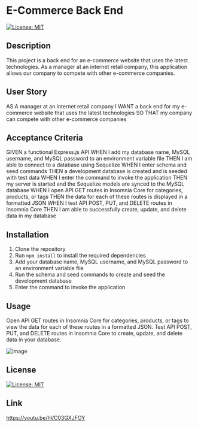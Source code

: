 # E-Commerce Back End
[![License: MIT](https://img.shields.io/badge/License-MIT-yellow.svg)](https://opensource.org/licenses/MIT)
## Description
This project is a back end for an e-commerce website that uses the latest technologies. As a manager at an internet retail company, this application allows our company to compete with other e-commerce companies.

## User Story
AS A manager at an internet retail company
I WANT a back end for my e-commerce website that uses the latest technologies
SO THAT my company can compete with other e-commerce companies

## Acceptance Criteria
GIVEN a functional Express.js API
WHEN I add my database name, MySQL username, and MySQL password to an environment variable file
THEN I am able to connect to a database using Sequelize
WHEN I enter schema and seed commands
THEN a development database is created and is seeded with test data
WHEN I enter the command to invoke the application
THEN my server is started and the Sequelize models are synced to the MySQL database
WHEN I open API GET routes in Insomnia Core for categories, products, or tags
THEN the data for each of these routes is displayed in a formatted JSON
WHEN I test API POST, PUT, and DELETE routes in Insomnia Core
THEN I am able to successfully create, update, and delete data in my database

## Installation
1. Clone the repository
2. Run `npm install` to install the required dependencies
3. Add your database name, MySQL username, and MySQL password to an environment variable file
4. Run the schema and seed commands to create and seed the development database
5. Enter the command to invoke the application

## Usage
Open API GET routes in Insomnia Core for categories, products, or tags to view the data for each of these routes in a formatted JSON. Test API POST, PUT, and DELETE routes in Insomnia Core to create, update, and delete data in your database.

![image](https://github.com/Mohamedamin141/E-commerce-Back-End/assets/138842903/5536c849-87e6-40bc-b624-8d75f57a3470)


## License
[![License: MIT](https://img.shields.io/badge/License-MIT-yellow.svg)](https://opensource.org/licenses/MIT)

## Link 
https://youtu.be/hVC03GXJFOY

